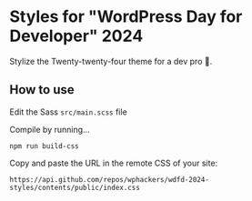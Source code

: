 # Styles for "WordPress Day for Developer" 2024

Stylize the Twenty-twenty-four theme for a dev pro 🤘.

## How to use

Edit the Sass `src/main.scss` file

Compile by running...

```cli
npm run build-css
```

Copy and paste the URL in the remote CSS of your site:

```
https://api.github.com/repos/wphackers/wdfd-2024-styles/contents/public/index.css
```

